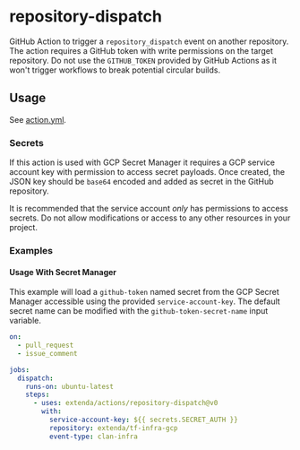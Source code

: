 # repository-dispatch

GitHub Action to trigger a `repository_dispatch` event on another repository.
The action requires a GitHub token with write permissions on the target repository.
Do not use the `GITHUB_TOKEN` provided by GitHub Actions as it won't trigger workflows
to break potential circular builds.

## Usage

See [action.yml](action.yml).

### Secrets

If this action is used with GCP Secret Manager it requires a GCP service account key with permission to access
secret payloads. Once created, the JSON key should be `base64` encoded and added as secret in the GitHub repository.

It is recommended that the service account _only_ has permissions to access secrets. Do not allow modifications or
access to any other resources in your project.

### Examples

#### Usage With Secret Manager

This example will load a `github-token` named secret from the GCP Secret Manager accessible using
the provided `service-account-key`. The default secret name can be modified with the
`github-token-secret-name` input variable.

```yaml
on:
  - pull_request
  - issue_comment

jobs:
  dispatch:
    runs-on: ubuntu-latest
    steps:
      - uses: extenda/actions/repository-dispatch@v0
        with:
          service-account-key: ${{ secrets.SECRET_AUTH }}
          repository: extenda/tf-infra-gcp
          event-type: clan-infra
```
